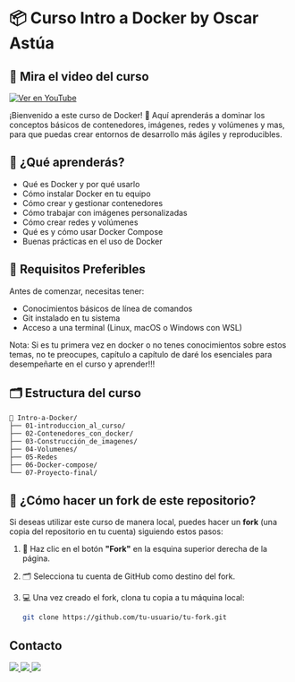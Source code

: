 # 📦 Curso Intro a Docker by Oscar Astúa

## 🎥 Mira el video del curso

[![Ver en YouTube](https://img.youtube.com/vi/8GANpO4niwE/0.jpg)](https://www.youtube.com/watch?v=8GANpO4niwE)

¡Bienvenido a este curso de Docker! 🚀 Aquí aprenderás a dominar los conceptos básicos de contenedores, imágenes, redes y volúmenes y mas, para que puedas crear entornos de desarrollo más ágiles y reproducibles.

## 📘 ¿Qué aprenderás?

- Qué es Docker y por qué usarlo
- Cómo instalar Docker en tu equipo
- Cómo crear y gestionar contenedores
- Cómo trabajar con imágenes personalizadas
- Cómo crear redes y volúmenes
- Qué es y cómo usar Docker Compose
- Buenas prácticas en el uso de Docker

## 🧰 Requisitos Preferibles

Antes de comenzar, necesitas tener:

- Conocimientos básicos de línea de comandos
- Git instalado en tu sistema
- Acceso a una terminal (Linux, macOS o Windows con WSL)
  
Nota: Si es tu primera vez en docker o no tenes conocimientos sobre estos temas, no te preocupes, capítulo a capítulo de daré los esenciales para desempeñarte en el curso y aprender!!!

## 🗂 Estructura del curso

```text
📁 Intro-a-Docker/
├── 01-introduccion_al_curso/
├── 02-Contenedores_con_docker/
├── 03-Construcción_de_imagenes/
├── 04-Volumenes/
├── 05-Redes
├── 06-Docker-compose/
└── 07-Proyecto-final/
```

## 🔱 ¿Cómo hacer un fork de este repositorio?

Si deseas utilizar este curso de manera local, puedes hacer un **fork** (una copia del repositorio en tu cuenta) siguiendo estos pasos:

1. 🔘 Haz clic en el botón **"Fork"** en la esquina superior derecha de la página.
2. 🗂️ Selecciona tu cuenta de GitHub como destino del fork.
3. 💻 Una vez creado el fork, clona tu copia a tu máquina local:

   ```bash
   git clone https://github.com/tu-usuario/tu-fork.git
   ```

## Contacto

<a href="mailto:oscarastua2002@gmail.com">
  <img src="https://img.shields.io/badge/email-oscaratua2002@gmail.com-blue?style=flat&logo=gmail&logoColor=white">
</a>

<a href="https://instagram.com/astua_29">
  <img src="https://img.shields.io/badge/Instagram-@astua_29-E4405F?style=flat&logo=instagram&logoColor=white">
</a>

<a href="https://www.linkedin.com/in/oscar-astua-7b2756212" target="_blank">
  <img src="https://img.shields.io/badge/LinkedIn-Astua-blue?style=flat&logo=linkedin&logoColor=white">
</a>


